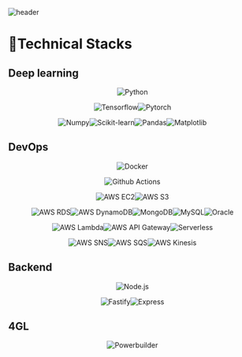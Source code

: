 ![header](https://capsule-render.vercel.app/api?type=waving&color=auto&height=200&section=header&text=Welcome%20to%20seungyeoniii%20github%20😎&fontSize=30&animation=twinking)

# 🔧Technical Stacks
## Deep learning

<p align="center">
<img alt="Python" src="https://img.shields.io/badge/Python-3776AB?style=flat&logo=Python&logoColor=white">
</p>
<p align="center">
<img alt="Tensorflow" src="https://img.shields.io/badge/Tensorflow-FF6F00?style=flat&logo=Tensorflow&logoColor=white"><img alt="Pytorch" src="https://img.shields.io/badge/Pytorch-EE4C2C?style=flat&logo=Pytorch&logoColor=white">
</p>
<p align="center">
<img alt="Numpy" src="https://img.shields.io/badge/Numpy-013243?style=flat&logo=Numpy&logoColor=white"><img alt="Scikit-learn" src="https://img.shields.io/badge/scikit-learn-F7931E?style=flat&logo=scikit-learn&logoColor=white"><img alt="Pandas" src="https://img.shields.io/badge/pandas-150458?style=flat&logo=pandas&logoColor=white"><img alt="Matplotlib" src="https://img.shields.io/badge/Matplotlib-000000?style=flat&logo=Matrix&logoColor=white">
</p>

## DevOps

<p align="center">
<img alt="Docker" src="https://img.shields.io/badge/Docker-2496ED?style=flat&logo=Docker&logoColor=white">
</p>

<p align="center">
<img alt="Github Actions" src="https://img.shields.io/badge/GitHub Actions-2088FF?style=flat&logo=GitHub Actions&logoColor=white">
</p>

<p align="center">
<img alt="AWS EC2" src="https://img.shields.io/badge/AWS EC2-FF9900?style=flat&logo=Amazon EC2&logoColor=white"><img alt="AWS S3" src="https://img.shields.io/badge/AWS S3-569A31?style=flat&logo=Amazon S3&logoColor=white">
</p>

<p align="center">
<img alt="AWS RDS" src="https://img.shields.io/badge/AWS RDS-232F3E?style=flat&logo=Amazon AWS&logoColor=white"><img alt="AWS DynamoDB" src="https://img.shields.io/badge/AWS DynamoDB-4053D6?style=flat&logo=Amazon DynamoDB&logoColor=white"><img alt="MongoDB" src="https://img.shields.io/badge/MongoDB-8cbe68?style=flat&logo=MongoDB&logoColor=white"><img alt="MySQL" src="https://img.shields.io/badge/MySQL-4479A1?style=flat&logo=MySQL&logoColor=white"><img alt="Oracle" src="https://img.shields.io/badge/Oracle-F80000?style=flat&logo=Oracle&logoColor=white">
</p>

<p align="center">
<img alt="AWS Lambda" src="https://img.shields.io/badge/AWS Lambda-FF9900?style=flat&logo=AWS Lambda&logoColor=white"><img alt="AWS API Gateway" src="https://img.shields.io/badge/AWS API Gateway-232F3E?style=flat&logo=Amazon AWS&logoColor=white"><img alt="Serverless" src="https://img.shields.io/badge/Serverless-FD5750?style=flat&logo=Serverless&logoColor=white">
</p>

<p align="center">
<img alt="AWS SNS" src="https://img.shields.io/badge/AWS SNS-232F3E?style=flat&logo=Amazon AWS&logoColor=white"><img alt="AWS SQS" src="https://img.shields.io/badge/AWS SQS-232F3E?style=flat&logo=Amazon AWS&logoColor=white"><img alt="AWS Kinesis" src="https://img.shields.io/badge/AWS Kinesis-232F3E?style=flat&logo=Amazon AWS&logoColor=white">
</p>

## Backend

<p align="center">
<img alt="Node.js" src="https://img.shields.io/badge/Node.js-339933?style=flat&logo=Node.js&logoColor=white">
</p>

<p align="center">
<img alt="Fastify" src="https://img.shields.io/badge/Fastify-000000?style=flat&logo=Fastify&logoColor=white"><img alt="Express" src="https://img.shields.io/badge/Express-000000?style=flat&logo=Express&logoColor=white">
</p>

## 4GL

<p align="center">
<img alt="Powerbuilder" src="https://img.shields.io/badge/-Powerbuilder-informational">
</p>






<!-- https://img.shields.io/badge/<LABEL>-<MESSAGE>-<COLOR> -->

